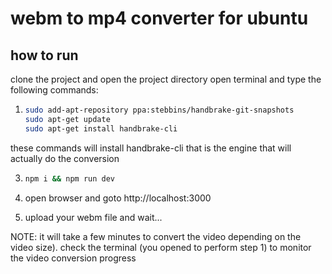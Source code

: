 # webm to mp4 converter for ubuntu

## how to run 

clone the project and open the project directory
open terminal and type the following commands:
1. ```bash
   sudo add-apt-repository ppa:stebbins/handbrake-git-snapshots
   sudo apt-get update
   sudo apt-get install handbrake-cli
   ```
these commands will install handbrake-cli that is the engine that will actually do the conversion

3. ```bash
   npm i && npm run dev
   ```
   
4. open browser and goto http://localhost:3000

5. upload your webm file and wait... 

NOTE: it will take a few minutes to convert the video depending on the video size). check the terminal (you opened to perform step 1) to monitor the video conversion progress 
